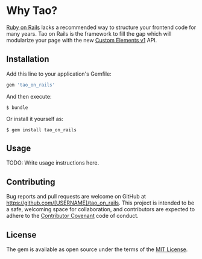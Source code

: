 # Why Tao?

[Ruby on Rails](http://rubyonrails.org/) lacks a recommended way to structure your frontend code for many years. Tao on Rails is the framework to fill the gap which will modularize your page with the new [Custom Elements v1](https://developers.google.com/web/fundamentals/getting-started/primers/customelements) API.

## Installation

Add this line to your application's Gemfile:

```ruby
gem 'tao_on_rails'
```

And then execute:

    $ bundle

Or install it yourself as:

    $ gem install tao_on_rails

## Usage

TODO: Write usage instructions here.

## Contributing

Bug reports and pull requests are welcome on GitHub at https://github.com/[USERNAME]/tao_on_rails. This project is intended to be a safe, welcoming space for collaboration, and contributors are expected to adhere to the [Contributor Covenant](http://contributor-covenant.org) code of conduct.


## License

The gem is available as open source under the terms of the [MIT License](http://opensource.org/licenses/MIT).
